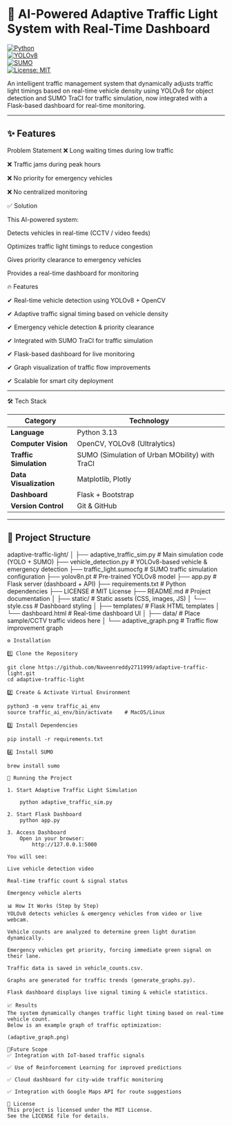 # 🚦 AI-Powered Adaptive Traffic Light System with Real-Time Dashboard

[![Python](https://img.shields.io/badge/Python-3.13-blue?logo=python)](https://www.python.org/)  
[![YOLOv8](https://img.shields.io/badge/YOLOv8-Object_Detection-green?logo=opencv)](https://github.com/ultralytics/ultralytics)  
[![SUMO](https://img.shields.io/badge/SUMO-Traffic_Simulation-orange?logo=linux)](https://www.eclipse.org/sumo/)  
[![License: MIT](https://img.shields.io/badge/License-MIT-lightgrey?logo=open-source-initiative)](LICENSE)

An intelligent traffic management system that dynamically adjusts traffic light timings based on real-time vehicle density using YOLOv8 for object detection and SUMO TraCI for traffic simulation, now integrated with a Flask-based dashboard for real-time monitoring.


---

## ✨ Features

Problem Statement
❌ Long waiting times during low traffic

❌ Traffic jams during peak hours

❌ No priority for emergency vehicles

❌ No centralized monitoring

✅ Solution

This AI-powered system:

Detects vehicles in real-time (CCTV / video feeds)

Optimizes traffic light timings to reduce congestion

Gives priority clearance to emergency vehicles

Provides a real-time dashboard for monitoring

🔥 Features

✔ Real-time vehicle detection using YOLOv8 + OpenCV

✔ Adaptive traffic signal timing based on vehicle density

✔ Emergency vehicle detection & priority clearance

✔ Integrated with SUMO TraCI for traffic simulation

✔ Flask-based dashboard for live monitoring

✔ Graph visualization of traffic flow improvements

✔ Scalable for smart city deployment



---
🛠 Tech Stack


| Category               | Technology                                     |
| ---------------------- | ---------------------------------------------- |
| **Language**           | Python 3.13                                    |
| **Computer Vision**    | OpenCV, YOLOv8 (Ultralytics)                   |
| **Traffic Simulation** | SUMO (Simulation of Urban MObility) with TraCI |
| **Data Visualization** | Matplotlib, Plotly                             |
| **Dashboard**          | Flask + Bootstrap                              |
| **Version Control**    | Git & GitHub                                   |


---

## 📂 Project Structure

adaptive-traffic-light/
│
├── adaptive_traffic_sim.py       # Main simulation code (YOLO + SUMO)
├── vehicle_detection.py          # YOLOv8-based vehicle & emergency detection
├── traffic_light.sumocfg         # SUMO traffic simulation configuration
├── yolov8n.pt                    # Pre-trained YOLOv8 model
├── app.py                        # Flask server (dashboard + API)
├── requirements.txt              # Python dependencies
├── LICENSE                       # MIT License
├── README.md                     # Project documentation
│
├── static/                       # Static assets (CSS, images, JS)
│   └── style.css                 # Dashboard styling
│
├── templates/                    # Flask HTML templates
│   └── dashboard.html            # Real-time dashboard UI
│
├── data/                         # Place sample/CCTV traffic videos here
│
└── adaptive_graph.png            # Traffic flow improvement graph
```
⚙️ Installation

1️⃣ Clone the Repository

git clone https://github.com/Naveenreddy2711999/adaptive-traffic-light.git
cd adaptive-traffic-light

2️⃣ Create & Activate Virtual Environment

python3 -m venv traffic_ai_env
source traffic_ai_env/bin/activate    # MacOS/Linux

3️⃣ Install Dependencies

pip install -r requirements.txt

4️⃣ Install SUMO

brew install sumo

🚀 Running the Project

1. Start Adaptive Traffic Light Simulation

    python adaptive_traffic_sim.py

2. Start Flask Dashboard
    python app.py

3. Access Dashboard
    Open in your browser:
        http://127.0.0.1:5000

You will see:

Live vehicle detection video

Real-time traffic count & signal status

Emergency vehicle alerts

📊 How It Works (Step by Step)
YOLOv8 detects vehicles & emergency vehicles from video or live webcam.

Vehicle counts are analyzed to determine green light duration dynamically.

Emergency vehicles get priority, forcing immediate green signal on their lane.

Traffic data is saved in vehicle_counts.csv.

Graphs are generated for traffic trends (generate_graphs.py).

Flask dashboard displays live signal timing & vehicle statistics.

📈 Results
The system dynamically changes traffic light timing based on real-time vehicle count.
Below is an example graph of traffic optimization:

(adaptive_graph.png)

🔮Future Scope
✅ Integration with IoT-based traffic signals

✅ Use of Reinforcement Learning for improved predictions

✅ Cloud dashboard for city-wide traffic monitoring

✅ Integration with Google Maps API for route suggestions

📜 License
This project is licensed under the MIT License.
See the LICENSE file for details.



    
